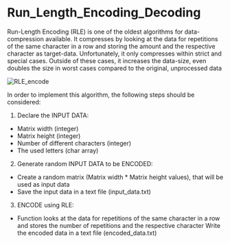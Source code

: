 # Run_Length_Encoding_Decoding
Run-Length Encoding (RLE) is one of the oldest algorithms for data-compression available.
It compresses by looking at the data for repetitions of the same character in a row and storing the amount and the respective character as target-data.
Unfortunately, it only compresses within strict and special cases. Outside of these cases, it increases the data-size, even doubles the size in worst cases compared to the original, unprocessed data

![RLE_encode](https://iq.opengenus.org/content/images/2020/04/rleimg--1-.png)

In order to implement this algorithm, the following steps should be considered:

1. Declare the INPUT DATA:
* Matrix width (integer)
* Matrix height (integer)
* Number of different characters (integer)
* The used letters (char array)

2. Generate random INPUT DATA to be ENCODED:
* Create a random matrix (Matrix width * Matrix height values), that will be used as input data
* Save the input data in a text file (input_data.txt)

3. ENCODE using RLE:
* Function looks at the data for repetitions of the same character in a row and stores the number of repetitions and the respective character
Write the encoded data in a text file (encoded_data.txt)





